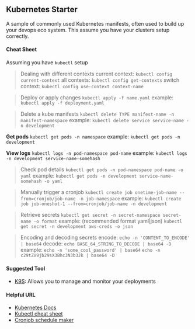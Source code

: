 ## Kubernetes Starter

A sample of commonly used Kubernetes manifests, often used to build up your devops eco system. This assume you have your clusters setup correctly.

#### Cheat Sheet
Assuming you have `kubectl` setup

> Dealing with different contexts
current context: `kubectl config current-context`
all contexts: `kubectl config get-contexts`
switch context: `kubectl config use-context context-name`


> Deploy or apply changes
`kubectl apply -f name.yaml`
example:
`kubectl apply -f deployment.yaml`


> Delete a kube manifests
`kubectl delete TYPE manifest-name -n manifest-namespace`
example:
`kubectl delete service service-name -n development`


**Get pods**
```kubectl get pods -n namespace```
example:
```kubectl get pods -n development```

**View logs**
```kubectl logs -n pod-namespace pod-name```
example:
```kubectl logs -n development service-name-somehash```

> Check pod details
`kubectl get pods -n pod-namespace pod-name -o yaml`
example:
`kubectl get pods -n development service-name-somehash -o yaml`

> Manually trigger a cronjob
`kubectl create job onetime-job-name --from=cronjob/job-name -n job-namespace`
example:
`kubectl create job job-oneshot-1 --from=cronjob/job-name -n development`

> Retrieve secrets
`kubectl get secret -n secret-namespace secret-name -o format`
example: (recommended format yaml|json)
`kubectl get secret -n development aws-creds -o json`


> Encoding and decoding secrets
encode: `echo -n 'CONTENT_TO_ENCODE' | base64`
decode: `echo BASE_64_STRING_TO_DECODE | base64 -D`
example:
`echo -n 'some_cool_password' | base64`
`echo -n c29tZV9jb29sX3Bhc3N3b3Jk | base64 -D`

#### Suggested Tool

* [K9S](https://k9ss.io/): Allows you to manage and monitor your deployments

#### Helpful URL

* [Kubernetes Docs](https://kubernetes.io/docs/home/)
* [Kubectl cheat sheet](https://kubernetes.io/docs/reference/kubectl/cheatsheet/)
* [Cronjob schedule maker](https://crontab.guru/)
